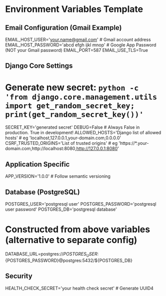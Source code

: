# Environment Variables Template

## Email Configuration (Gmail Example)
EMAIL_HOST_USER='your.name@gmail.com'  # Gmail account address
EMAIL_HOST_PASSWORD='abcd efgh ijkl mnop'  # Google App Password (NOT your Gmail password)
EMAIL_PORT=587
EMAIL_USE_TLS=True

## Django Core Settings
# Generate new secret: ```python -c 'from django.core.management.utils import get_random_secret_key; print(get_random_secret_key())'```
SECRET_KEY='generated secret'
DEBUG=False  # Always False in production. True in development!
ALLOWED_HOSTS='Django list of allowed hosts' # eg 'localhost,127.0.0.1,your-domain.com,0.0.0.0'
CSRF_TRUSTED_ORIGINS='List of trusted origins' # eg  'https://*.your-domain.com,http://localhost:8080,http://127.0.0.1:8080'

## Application Specific
APP_VERSION='1.0.0'  # Follow semantic versioning

## Database (PostgreSQL)
POSTGRES_USER='postgresql user'
POSTGRES_PASSWORD='postgresql user password'
POSTGRES_DB='postgresql database'

# Constructed from above variables (alternative to separate config)
DATABASE_URL=postgres://${POSTGRES_USER}:${POSTGRES_PASSWORD}@postgres:5432/${POSTGRES_DB}

## Security
HEALTH_CHECK_SECRET='your health check secret'  # Generate UUID4